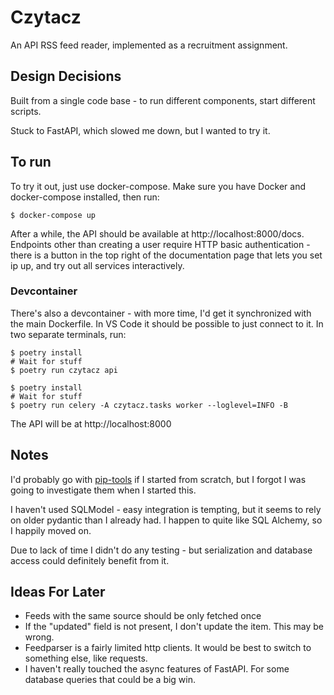 # Czytacz

An API RSS feed reader, implemented as a recruitment assignment.

## Design Decisions

Built from a single code base - to run different components, start different
scripts.

Stuck to FastAPI, which slowed me down, but I wanted to try it.

## To run

To try it out, just use docker-compose. Make sure you have Docker and 
docker-compose installed, then run:
```
$ docker-compose up
```

After a while, the API should be available at http://localhost:8000/docs.
Endpoints other than creating a user require HTTP basic authentication -
there is a button in the top right of the documentation page that lets you
set ip up, and try out all services interactively.

### Devcontainer

There's also a devcontainer - with more time, I'd get it synchronized with
the main Dockerfile. In VS Code it should be possible to just connect to it.
In two separate terminals, run:

```
$ poetry install
# Wait for stuff
$ poetry run czytacz api
```

```
$ poetry install
# Wait for stuff
$ poetry run celery -A czytacz.tasks worker --loglevel=INFO -B
```

The API will be at http://localhost:8000

## Notes

I'd probably go with [pip-tools](https://github.com/jazzband/pip-tools) if I
started from scratch, but I forgot I was going to investigate them when I
started this.

I haven't used SQLModel - easy integration is tempting, but it seems to rely
on older pydantic than I already had. I happen to quite like SQL Alchemy, so
I happily moved on.

Due to lack of time I didn't do any testing - but serialization and database
access could definitely benefit from it. 

## Ideas For Later
- Feeds with the same source should be only fetched once
- If the "updated" field is not present, I don't update the item. This may be 
  wrong.
- Feedparser is a fairly limited http clients. It would be best to switch to
  something else, like requests.
- I haven't really touched the async features of FastAPI. For some database
  queries that could be a big win.
  